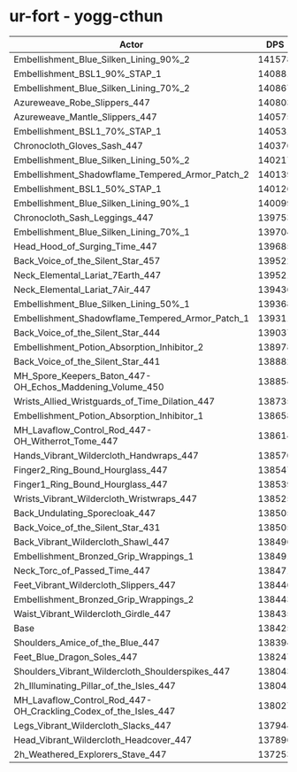 # ur-fort - yogg-cthun
| Actor | DPS | Increase |
|---|:---:|:---:|
|Embellishment_Blue_Silken_Lining_90%_2|141578|2.28%|
|Embellishment_BSL1_90%_STAP_1|140881|1.77%|
|Embellishment_Blue_Silken_Lining_70%_2|140867|1.76%|
|Azureweave_Robe_Slippers_447|140803|1.72%|
|Azureweave_Mantle_Slippers_447|140575|1.55%|
|Embellishment_BSL1_70%_STAP_1|140531|1.52%|
|Chronocloth_Gloves_Sash_447|140376|1.41%|
|Embellishment_Blue_Silken_Lining_50%_2|140217|1.29%|
|Embellishment_Shadowflame_Tempered_Armor_Patch_2|140139|1.24%|
|Embellishment_BSL1_50%_STAP_1|140126|1.23%|
|Embellishment_Blue_Silken_Lining_90%_1|140099|1.21%|
|Chronocloth_Sash_Leggings_447|139753|0.96%|
|Embellishment_Blue_Silken_Lining_70%_1|139704|0.92%|
|Head_Hood_of_Surging_Time_447|139685|0.91%|
|Back_Voice_of_the_Silent_Star_457|139522|0.79%|
|Neck_Elemental_Lariat_7Earth_447|139521|0.79%|
|Neck_Elemental_Lariat_7Air_447|139436|0.73%|
|Embellishment_Blue_Silken_Lining_50%_1|139368|0.68%|
|Embellishment_Shadowflame_Tempered_Armor_Patch_1|139311|0.64%|
|Back_Voice_of_the_Silent_Star_444|139037|0.44%|
|Embellishment_Potion_Absorption_Inhibitor_2|138978|0.40%|
|Back_Voice_of_the_Silent_Star_441|138882|0.33%|
|MH_Spore_Keepers_Baton_447-OH_Echos_Maddening_Volume_450|138854|0.31%|
|Wrists_Allied_Wristguards_of_Time_Dilation_447|138735|0.22%|
|Embellishment_Potion_Absorption_Inhibitor_1|138658|0.17%|
|MH_Lavaflow_Control_Rod_447-OH_Witherrot_Tome_447|138614|0.14%|
|Hands_Vibrant_Wildercloth_Handwraps_447|138570|0.10%|
|Finger2_Ring_Bound_Hourglass_447|138547|0.09%|
|Finger1_Ring_Bound_Hourglass_447|138539|0.08%|
|Wrists_Vibrant_Wildercloth_Wristwraps_447|138525|0.07%|
|Back_Undulating_Sporecloak_447|138505|0.06%|
|Back_Voice_of_the_Silent_Star_431|138505|0.06%|
|Back_Vibrant_Wildercloth_Shawl_447|138496|0.05%|
|Embellishment_Bronzed_Grip_Wrappings_1|138491|0.05%|
|Neck_Torc_of_Passed_Time_447|138471|0.03%|
|Feet_Vibrant_Wildercloth_Slippers_447|138446|0.02%|
|Embellishment_Bronzed_Grip_Wrappings_2|138443|0.01%|
|Waist_Vibrant_Wildercloth_Girdle_447|138435|0.01%|
|Base|138425|0.00%|
|Shoulders_Amice_of_the_Blue_447|138394|-0.02%|
|Feet_Blue_Dragon_Soles_447|138247|-0.13%|
|Shoulders_Vibrant_Wildercloth_Shoulderspikes_447|138043|-0.28%|
|2h_Illuminating_Pillar_of_the_Isles_447|138041|-0.28%|
|MH_Lavaflow_Control_Rod_447-OH_Crackling_Codex_of_the_Isles_447|138027|-0.29%|
|Legs_Vibrant_Wildercloth_Slacks_447|137944|-0.35%|
|Head_Vibrant_Wildercloth_Headcover_447|137896|-0.38%|
|2h_Weathered_Explorers_Stave_447|137253|-0.85%|
